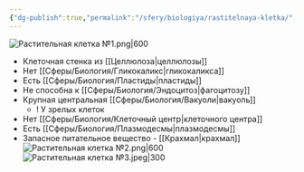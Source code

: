 ```yaml
---
{"dg-publish":true,"permalink":"/sfery/biologiya/rastitelnaya-kletka/","tags":["Ботаника"]}
---
```


![Растительная клетка №1.png|600](/img/user/%D0%90%D1%80%D1%85%D0%B8%D0%B2/%D0%9A%D1%8D%D1%88/%D0%A0%D0%B0%D1%81%D1%82%D0%B8%D1%82%D0%B5%D0%BB%D1%8C%D0%BD%D0%B0%D1%8F%20%D0%BA%D0%BB%D0%B5%D1%82%D0%BA%D0%B0%20%E2%84%961.png)
- Клеточная стенка из [[Целлюлоза\|целлюлозы]]
- Нет [[Сферы/Биология/Гликокаликс\|гликокаликса]] 
- Есть [[Сферы/Биология/Пластиды\|пластиды]]
- Не способна к [[Сферы/Биология/Эндоцитоз\|фагоцитозу]]
- Крупная центральная [[Сферы/Биология/Вакуоли\|вакуоль]]
	- ! У зрелых клеток
- Нет [[Сферы/Биология/Клеточный центр\|клеточного центра]]
- Есть [[Сферы/Биология/Плазмодесмы\|плазмодесмы]]
- Запасное питательное вещество - [[Крахмал\|крахмал]]
![Растительная клетка №2.png|600](/img/user/%D0%90%D1%80%D1%85%D0%B8%D0%B2/%D0%9A%D1%8D%D1%88/%D0%A0%D0%B0%D1%81%D1%82%D0%B8%D1%82%D0%B5%D0%BB%D1%8C%D0%BD%D0%B0%D1%8F%20%D0%BA%D0%BB%D0%B5%D1%82%D0%BA%D0%B0%20%E2%84%962.png)
![Растительная клетка №3.jpeg|300](/img/user/%D0%90%D1%80%D1%85%D0%B8%D0%B2/%D0%9A%D1%8D%D1%88/%D0%A0%D0%B0%D1%81%D1%82%D0%B8%D1%82%D0%B5%D0%BB%D1%8C%D0%BD%D0%B0%D1%8F%20%D0%BA%D0%BB%D0%B5%D1%82%D0%BA%D0%B0%20%E2%84%963.jpeg)